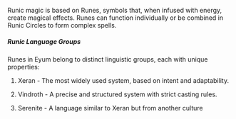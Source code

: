 Runic magic is based on Runes, symbols that, when infused with energy, create magical effects. Runes can function individually or be combined in Runic Circles to form complex spells.

##### Runic Language Groups

Runes in Eyum belong to distinct linguistic groups, each with unique properties:

1. Xeran - The most widely used system, based on intent and adaptability.
    
2. Vindroth - A precise and structured system with strict casting rules.
    
3. Serenite - A language similar to Xeran but from another culture
